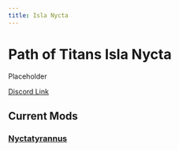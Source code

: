 ```yaml
---
title: Isla Nycta
---
```


# Path of Titans Isla Nycta

Placeholder

[Discord Link](#)

## Current Mods

### [Nyctatyrannus](./Path-of-Titans-Nyctatyrannus)
